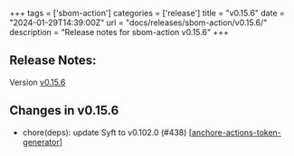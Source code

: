 +++
tags = ['sbom-action']
categories = ['release']
title = "v0.15.6"
date = "2024-01-29T14:39:00Z"
url = "docs/releases/sbom-action/v0.15.6/"
description = "Release notes for sbom-action v0.15.6"
+++

## Release Notes:
Version [v0.15.6](https://github.com/anchore/sbom-action/releases/tag/v0.15.6)

## Changes in v0.15.6

- chore(deps): update Syft to v0.102.0 (#438) [[anchore-actions-token-generator](https://github.com/anchore-actions-token-generator)]
